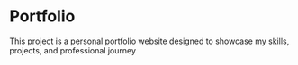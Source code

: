 # Portfolio
This project is a personal portfolio website designed to showcase my skills, projects, and professional journey
